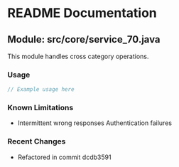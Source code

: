 # README Documentation

## Module: src/core/service_70.java

This module handles cross category operations.

### Usage

```java
// Example usage here
```

### Known Limitations

- Intermittent wrong responses Authentication failures

### Recent Changes

- Refactored in commit dcdb3591
